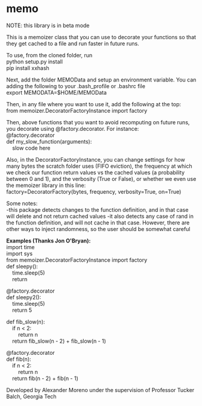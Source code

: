 memo
====

NOTE: this library is in beta mode

This is a memoizer class that you can use to decorate your functions so that they get cached to a file and run faster in future runs.

To use, from the cloned folder, run<br>
python setup.py install<br>
pip install xxhash<br>

Next, add the folder MEMOData and setup an environment variable.  You can adding the following to your .bash_profile or .bashrc file<br>
export MEMODATA=$HOME/MEMOData<br>

Then, in any file where you want to use it, add the following at the top:<br>
from memoizer.DecoratorFactoryInstance import factory<br>

Then, above functions that you want to avoid recomputing on future runs, you decorate using @factory.decorator.  For instance:<br>
@factory.decorator<br>
def my_slow_function(arguments):<br>
&nbsp;&nbsp;&nbsp;&nbsp;slow code here<br>
  
Also, in the DecoratorFactoryInstance, you can change settings for how many bytes the scratch folder uses (FIFO eviction), the frequency at which we check our function return values vs the cached values (a probability between 0 and 1), and the verbosity (True or False), or whether we even use the memoizer library in this line:<br>
factory=DecoratorFactory(bytes, frequency, verbosity=True, on=True)<br>

Some notes:<br>
-this package detects changes to the function definition, and in that case will delete and not return cached values
-it also detects any case of rand in the function definition, and will not cache in that case.  However, there are other ways to inject randomness, so the user should be somewhat careful

<b>Examples (Thanks Jon O'Bryan):</b><br>
import time<br>
import sys<br>
from memoizer.DecoratorFactoryInstance import factory<br>
def sleepy():<br>
&nbsp;&nbsp;&nbsp;&nbsp;time.sleep(5)<br>
&nbsp;&nbsp;&nbsp;&nbsp;return<br>

@factory.decorator<br>
def sleepy2():<br>
&nbsp;&nbsp;&nbsp;&nbsp;time.sleep(5)<br>
&nbsp;&nbsp;&nbsp;&nbsp;return 5<br>

def fib_slow(n):<br>
&nbsp;&nbsp;&nbsp;&nbsp;if n < 2:<br>
&nbsp;&nbsp;&nbsp;&nbsp;&nbsp;&nbsp;&nbsp;&nbsp;return n<br>
&nbsp;&nbsp;&nbsp;&nbsp;return fib_slow(n - 2) + fib_slow(n - 1)<br>

@factory.decorator<br>
def fib(n):<br>
&nbsp;&nbsp;&nbsp;&nbsp;if n < 2:<br>
&nbsp;&nbsp;&nbsp;&nbsp;&nbsp;&nbsp;&nbsp;&nbsp;return n<br>
&nbsp;&nbsp;&nbsp;&nbsp;return fib(n - 2) + fib(n - 1)<br>

Developed by Alexander Moreno under the supervision of Professor Tucker Balch, Georgia Tech

